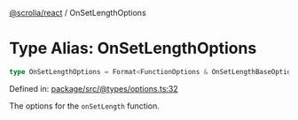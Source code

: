 [@scrolia/react](../README.md) / OnSetLengthOptions

# Type Alias: OnSetLengthOptions

```ts
type OnSetLengthOptions = Format<FunctionOptions & OnSetLengthBaseOptions>;
```

Defined in: [package/src/@types/options.ts:32](https://github.com/scrolia/react/blob/0546efab414d6330c2dc8561a55082235988c073/package/src/@types/options.ts#L32)

The options for the `onSetLength` function.
